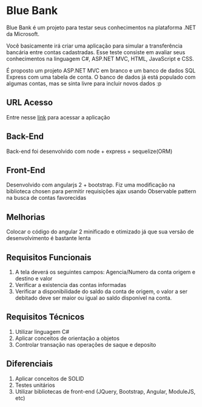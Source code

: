 # Blue Bank
Blue Bank é um projeto para testar seus conhecimentos na plataforma .NET da Microsoft.

Você basicamente irá criar uma aplicação para simular a transferência bancária entre contas cadastradas.
Esse teste consiste em avaliar seus conhecimentos na linguagem C#, ASP.NET MVC, HTML, JavaScript e CSS.

É proposto um projeto ASP.NET MVC em branco e um banco de dados SQL Express com uma tabela de conta.
O banco de dados já está populado com algumas contas, mas se sinta livre para incluir novos dados :p

## URL Acesso
Entre nesse [link](http://54.91.228.69:5000) para acessar a aplicação

## Back-End
Back-end foi desenvolvido com node + express + sequelize(ORM)

## Front-End
Desenvolvido com angularjs 2 + bootstrap.
Fiz uma modificação na biblioteca chosen para permitir requisições ajax usando Observable pattern na busca de contas favorecidas

## Melhorias
Colocar o código do angular 2 minificado e otimizado já que sua versão de desenvolvimento é bastante lenta

## Requisitos Funcionais

1. A tela deverá os seguintes campos: Agencia/Numero da conta origem e destino e valor
2. Verificar a existencia das contas informadas
3. Verificar a disponibilidade do saldo da conta de origem, o valor a ser debitado deve ser maior ou igual ao saldo disponível na conta.

## Requisitos Técnicos

1. Utilizar linguagem C#
2. Aplicar conceitos de orientação a objetos
3. Controlar transação nas operações de saque e deposito

## Diferenciais

1. Aplicar conceitos de SOLID
2. Testes unitários
3. Utilizar bibliotecas de front-end (JQuery, Bootstrap, Angular, ModuleJS, etc)

